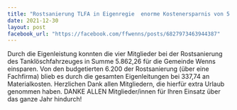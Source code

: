 ```yaml
---
title: "Rostsanierung TLFA in Eigenregie  enorme Kostenersparnis von 5.862,26 für die Gemeinde"
date: 2021-12-30
layout: post
facebook_url: "https://facebook.com/ffwenns/posts/6827973463944387"
---
```


Durch die Eigenleistung konnten die vier Mitglieder bei der Rostsanierung des Tanklöschfahrzeuges in Summe 5.862,26 für die Gemeinde Wenns einsparen. Von den budgetierten 6.200 der Rostsanierung (über eine Fachfirma) blieb es durch die gesamten Eigenleitungen bei 337,74 an Materialkosten. Herzlichen Dank allen Mitgliedern, die hierfür extra Urlaub genommen haben. DANKE ALLEN Mitglieder/innen für Ihren Einsatz über das ganze Jahr hindurch!